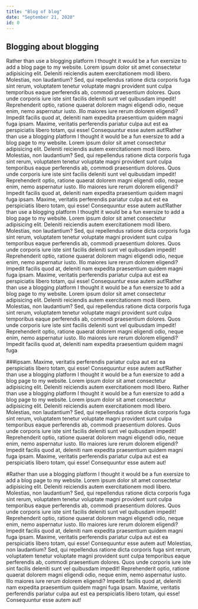 ```yaml
---
title: "Blog of blog"
date: "September 21, 2020"
id: 0
---
```


## Blogging about blogging

Rather than use a blogging platform I thought it would be a fun exersize to add a blog page to my website. Lorem ipsum dolor sit amet consectetur adipisicing elit. Deleniti reiciendis autem exercitationem modi libero. Molestias, non laudantium? Sed, qui repellendus ratione dicta corporis fuga sint rerum, voluptatem tenetur voluptate magni provident sunt culpa temporibus eaque perferendis ab, commodi praesentium dolores. Quos unde corporis iure iste sint facilis deleniti sunt vel quibusdam impedit! Reprehenderit optio, ratione quaerat dolorem magni eligendi odio, neque enim, nemo aspernatur iusto. Illo maiores iure rerum dolorem eligendi? Impedit facilis quod at, deleniti nam expedita praesentium quidem magni fuga ipsam. Maxime, veritatis perferendis pariatur culpa aut est ea perspiciatis libero totam, qui esse! Consequuntur esse autem aut!Rather than use a blogging platform I thought it would be a fun exersize to add a blog page to my website. Lorem ipsum dolor sit amet consectetur adipisicing elit. Deleniti reiciendis autem exercitationem modi libero. Molestias, non laudantium? Sed, qui repellendus ratione dicta corporis fuga sint rerum, voluptatem tenetur voluptate magni provident sunt culpa temporibus eaque perferendis ab, commodi praesentium dolores. Quos unde corporis iure iste sint facilis deleniti sunt vel quibusdam impedit! Reprehenderit optio, ratione quaerat dolorem magni eligendi odio, neque enim, nemo aspernatur iusto. Illo maiores iure rerum dolorem eligendi? Impedit facilis quod at, deleniti nam expedita praesentium quidem magni fuga ipsam. Maxime, veritatis perferendis pariatur culpa aut est ea perspiciatis libero totam, qui esse! Consequuntur esse autem aut!Rather than use a blogging platform I thought it would be a fun exersize to add a blog page to my website. Lorem ipsum dolor sit amet consectetur adipisicing elit. Deleniti reiciendis autem exercitationem modi libero. Molestias, non laudantium? Sed, qui repellendus ratione dicta corporis fuga sint rerum, voluptatem tenetur voluptate magni provident sunt culpa temporibus eaque perferendis ab, commodi praesentium dolores. Quos unde corporis iure iste sint facilis deleniti sunt vel quibusdam impedit! Reprehenderit optio, ratione quaerat dolorem magni eligendi odio, neque enim, nemo aspernatur iusto. Illo maiores iure rerum dolorem eligendi? Impedit facilis quod at, deleniti nam expedita praesentium quidem magni fuga ipsam. Maxime, veritatis perferendis pariatur culpa aut est ea perspiciatis libero totam, qui esse! Consequuntur esse autem aut!Rather than use a blogging platform I thought it would be a fun exersize to add a blog page to my website. Lorem ipsum dolor sit amet consectetur adipisicing elit. Deleniti reiciendis autem exercitationem modi libero. Molestias, non laudantium? Sed, qui repellendus ratione dicta corporis fuga sint rerum, voluptatem tenetur voluptate magni provident sunt culpa temporibus eaque perferendis ab, commodi praesentium dolores. Quos unde corporis iure iste sint facilis deleniti sunt vel quibusdam impedit! Reprehenderit optio, ratione quaerat dolorem magni eligendi odio, neque enim, nemo aspernatur iusto. Illo maiores iure rerum dolorem eligendi? Impedit facilis quod at, deleniti nam expedita praesentium quidem magni fuga

###ipsam. Maxime, veritatis perferendis pariatur culpa aut est ea perspiciatis libero totam, qui esse! Consequuntur esse autem aut!Rather than use a blogging platform I thought it would be a fun exersize to add a blog page to my website. Lorem ipsum dolor sit amet consectetur adipisicing elit. Deleniti reiciendis autem exercitationem modi libero.
Rather than use a blogging platform I thought it would be a fun exersize to add a blog page to my website. Lorem ipsum dolor sit amet consectetur adipisicing elit. Deleniti reiciendis autem exercitationem modi libero. Molestias, non laudantium? Sed, qui repellendus ratione dicta corporis fuga sint rerum, voluptatem tenetur voluptate magni provident sunt culpa temporibus eaque perferendis ab, commodi praesentium dolores. Quos unde corporis iure iste sint facilis deleniti sunt vel quibusdam impedit! Reprehenderit optio, ratione quaerat dolorem magni eligendi odio, neque enim, nemo aspernatur iusto. Illo maiores iure rerum dolorem eligendi? Impedit facilis quod at, deleniti nam expedita praesentium quidem magni fuga ipsam. Maxime, veritatis perferendis pariatur culpa aut est ea perspiciatis libero totam, qui esse! Consequuntur esse autem aut!

#Rather than use a blogging platform I thought it would be a fun exersize to add a blog page to my website. Lorem ipsum dolor sit amet consectetur adipisicing elit. Deleniti reiciendis autem exercitationem modi libero. Molestias, non laudantium? Sed, qui repellendus ratione dicta corporis fuga sint rerum, voluptatem tenetur voluptate magni provident sunt culpa temporibus eaque perferendis ab, commodi praesentium dolores. Quos unde corporis iure iste sint facilis deleniti sunt vel quibusdam impedit! Reprehenderit optio, ratione quaerat dolorem magni eligendi odio, neque enim, nemo aspernatur iusto. Illo maiores iure rerum dolorem eligendi? Impedit facilis quod at, deleniti nam expedita praesentium quidem magni fuga ipsam. Maxime, veritatis perferendis pariatur culpa aut est ea perspiciatis libero totam, qui esse! Consequuntur esse autem aut! Molestias, non laudantium? Sed, qui repellendus ratione dicta corporis fuga sint rerum, voluptatem tenetur voluptate magni provident sunt culpa temporibus eaque perferendis ab, commodi praesentium dolores. Quos unde corporis iure iste sint facilis deleniti sunt vel quibusdam impedit! Reprehenderit optio, ratione quaerat dolorem magni eligendi odio, neque enim, nemo aspernatur iusto. Illo maiores iure rerum dolorem eligendi? Impedit facilis quod at, deleniti nam expedita praesentium quidem magni fuga ipsam. Maxime, veritatis perferendis pariatur culpa aut est ea perspiciatis libero totam, qui esse! Consequuntur esse autem aut!
